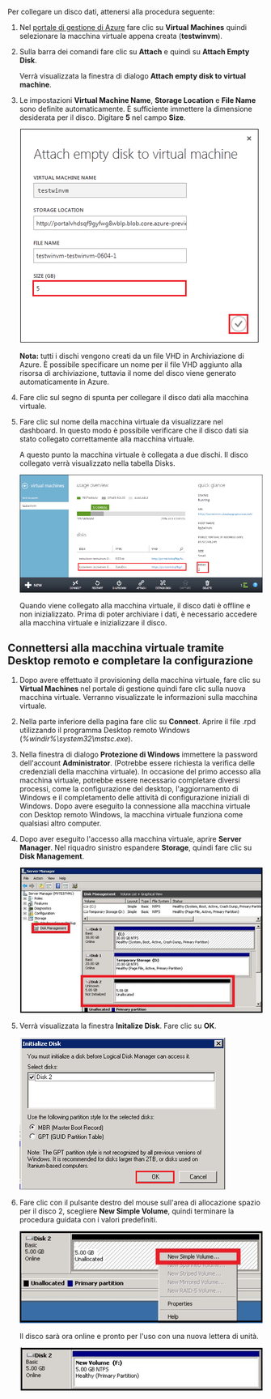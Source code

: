 Per collegare un disco dati, attenersi alla procedura seguente:

1.  Nel [portale di gestione di Azure][] fare clic su **Virtual Machines** quindi selezionare la macchina virtuale appena creata (**testwinvm**).

2.  Sulla barra dei comandi fare clic su **Attach** e quindi su **Attach Empty Disk**.

    Verrà visualizzata la finestra di dialogo **Attach empty disk to virtual machine**.

3.  Le impostazioni **Virtual Machine Name**, **Storage Location** e **File Name** sono definite automaticamente. È sufficiente immettere la dimensione desiderata per il disco. Digitare **5** nel campo **Size**.

    ![Attach Empty Disk][]

    **Nota:** tutti i dischi vengono creati da un file VHD in Archiviazione di Azure. È possibile specificare un nome per il file VHD aggiunto alla risorsa di archiviazione, tuttavia il nome del disco viene generato automaticamente in Azure.

4.  Fare clic sul segno di spunta per collegare il disco dati alla macchina virtuale.

5.  Fare clic sul nome della macchina virtuale da visualizzare nel dashboard. In questo modo è possibile verificare che il disco dati sia stato collegato correttamente alla macchina virtuale.

    A questo punto la macchina virtuale è collegata a due dischi. Il disco collegato verrà visualizzato nella tabella Disks.

    ![Attach Empty Disk][1]

    Quando viene collegato alla macchina virtuale, il disco dati è offline e non inizializzato. Prima di poter archiviare i dati, è necessario accedere alla macchina virtuale e inizializzare il disco.

## Connettersi alla macchina virtuale tramite Desktop remoto e completare la configurazione

1.  Dopo avere effettuato il provisioning della macchina virtuale, fare clic su **Virtual Machines** nel portale di gestione quindi fare clic sulla nuova macchina virtuale. Verranno visualizzate le informazioni sulla macchina virtuale.

2.  Nella parte inferiore della pagina fare clic su **Connect**. Aprire il file .rpd utilizzando il programma Desktop remoto Windows (*%windir%\\system32\\mstsc.exe*).

3.  Nella finestra di dialogo **Protezione di Windows** immettere la password dell'account **Administrator**. (Potrebbe essere richiesta la verifica delle credenziali della macchina virtuale). In occasione del primo accesso alla macchina virtuale, potrebbe essere necessario completare diversi processi, come la configurazione del desktop, l'aggiornamento di Windows e il completamento delle attività di configurazione iniziali di Windows. Dopo avere eseguito la connessione alla macchina virtuale con Desktop remoto Windows, la macchina virtuale funziona come qualsiasi altro computer.

4.  Dopo aver eseguito l'accesso alla macchina virtuale, aprire **Server Manager**. Nel riquadro sinistro espandere **Storage**, quindi fare clic su **Disk Management**.

    ![Server Manager][]

5.  Verrà visualizzata la finestra **Initalize Disk**. Fare clic su **OK**.

    ![Initialize Disk][]

6.  Fare clic con il pulsante destro del mouse sull'area di allocazione spazio per il disco 2, scegliere **New Simple Volume**, quindi terminare la procedura guidata con i valori predefiniti.

    ![New Simple Volume][]

    Il disco sarà ora online e pronto per l'uso con una nuova lettera di unità.

    ![Initialize Success][]

  [portale di gestione di Azure]: http://manage.windowsazure.com
  [Attach Empty Disk]: ./media/attach-data-disk-windows-server-2008-vm-in-portal/AttachDataDiskWinVM2.png
  [1]: ./media/attach-data-disk-windows-server-2008-vm-in-portal/AttachDataDiskWinVM3.png
  [Server Manager]: ./media/attach-data-disk-windows-server-2008-vm-in-portal/servermanager.png
  [Initialize Disk]: ./media/attach-data-disk-windows-server-2008-vm-in-portal/initializedisk0.png
  [New Simple Volume]: ./media/attach-data-disk-windows-server-2008-vm-in-portal/initializediskvolume.png
  [Initialize Success]: ./media/attach-data-disk-windows-server-2008-vm-in-portal/initializesuccess.png
